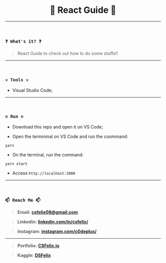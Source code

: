 <h1 align="center">🌟 React Guide 🌟</h1>

----
<br>

### `❓ What's it? ❓`

> React Guide to check out how to do some stuffs!!

----
<br>

### `⚒️ Tools ⚒️`

* Visual Studio Code;


----
<br>

### `⚙️ Run ⚙️`

- Download this repo and open it on VS Code;

- Open the termminal on VS Code and run the coommand:

```
yarn
```

- On the terminal, run the command:

```
yarn start
```

- Access `http://localhost:3000`
----
<br>

### `📫 Reach Me 📫`

> **Email:** **[csfelix08@gmail.com](mailto:csfelix08@gmail.com?)**

> **Linkedin:** **[linkedin.com/in/csfelix/](https://www.linkedin.com/in/csfelix/)**

> **Instagram:** **[instagram.com/c0deplus/](https://www.instagram.com/c0deplus/)**

----

> **Portfolio:** **[CSFelix.io](https://csfelix.github.io/)**

> **Kaggle:** **[DSFelix](https://www.kaggle.com/dsfelix)**
